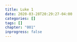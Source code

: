 ```yaml
---
title: Luke 1
date: 2020-03-28T20:29:27-04:00
categories: []
tags: []
chapter: "001"
inprogress: false
---
```


